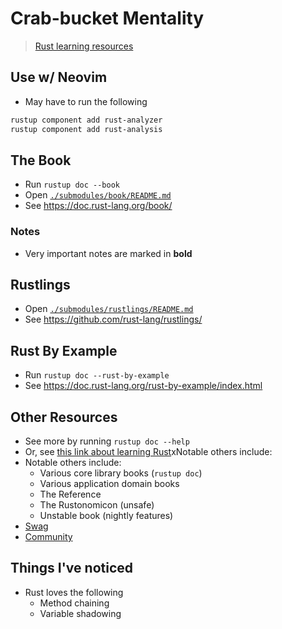 # Crab-bucket Mentality
> [Rust learning resources][learn-rust]

## Use w/ Neovim
- May have to run the following

```bash
rustup component add rust-analyzer
rustup component add rust-analysis
```

## The Book
- Run `rustup doc --book`
- Open [`./submodules/book/README.md`](./submodules/book/README.md)
- See <https://doc.rust-lang.org/book/>

### Notes
- Very important notes are marked in **bold**

## Rustlings
- Open [`./submodules/rustlings/README.md`](./submodules/rustlings/README.md)
- See <https://github.com/rust-lang/rustlings/>

## Rust By Example
- Run `rustup doc --rust-by-example`
- See <https://doc.rust-lang.org/rust-by-example/index.html>

## Other Resources
- See more by running `rustup doc --help`
- Or, see [this link about learning Rust][learn-rust]xNotable others include:
- Notable others include:
  - Various core library books (`rustup doc`)
  - Various application domain books
  - The Reference
  - The Rustonomicon (unsafe)
  - Unstable book (nightly features)
- [Swag][rustaceans]
- [Community][community-page]

## Things I've noticed
- Rust loves the following
  - Method chaining
  - Variable shadowing


[learn-rust]: https://www.rust-lang.org/learn
[rustaceans]: https://rustacean.net/
[community-page]: https://www.rust-lang.org/community
